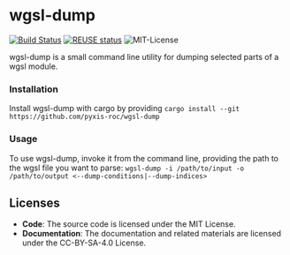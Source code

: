 <!--
SPDX-FileCopyrightText: 2024 University of Rochester

SPDX-License-Identifier: CC-BY-SA-4.0
-->


# wgsl-dump
[![Build Status]][actions] [![REUSE status]][reuse] ![MIT-License] 

[Build Status]: https://github.com/pyxis-roc/wgsl-dump/actions/workflows/rust.yml/badge.svg
[actions]: https://github.com/pyxis-roc/wgsl-dump/actions/test
[REUSE status]: https://api.reuse.software/badge/github.com/pyxis-roc/wgsl-dump
[reuse]: https://api.reuse.software/info/github.com/pyxis-roc/wgsl-dump
[MIT-License]: https://img.shields.io/badge/License-MIT-blue.svg

wgsl-dump is a small command line utility for dumping selected parts of a wgsl module.

### Installation

Install wgsl-dump with cargo by providing 
`cargo install --git https://github.com/pyxis-roc/wgsl-dump`

### Usage

To use wgsl-dump, invoke it from the command line, providing the path to the wgsl file you want to parse:
``wgsl-dump -i /path/to/input -o /path/to/output <--dump-conditions|--dump-indices>``

## Licenses

- **Code**: The source code is licensed under the MIT License.
- **Documentation**: The documentation and related materials are licensed under the CC-BY-SA-4.0 License.
